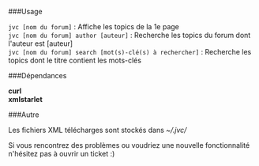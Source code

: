 ###Usage

`jvc [nom du forum]` : Affiche les topics  de la 1e page  
`jvc [nom du forum] author [auteur]` : Recherche les topics du forum dont l'auteur est [auteur]  
`jvc [nom du forum] search [mot(s)-clé(s) à rechercher]` : Recherche les topics dont le titre contient les mots-clés   

###Dépendances  

**curl**  
**xmlstarlet**  

###Autre  

Les fichiers XML télécharges sont stockés dans *~/.jvc/*  
   
Si vous rencontrez des problèmes ou voudriez une nouvelle fonctionnalité n'hésitez pas à ouvrir un ticket :)   
